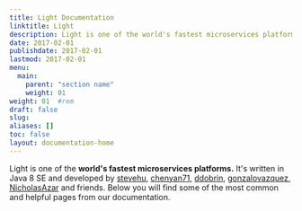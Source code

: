 ```yaml
---
title: Light Documentation
linktitle: Light
description: Light is one of the world's fastest microservices platforms. 
date: 2017-02-01
publishdate: 2017-02-01
lastmod: 2017-02-01
menu:
  main:
    parent: "section name"
    weight: 01
weight: 01	#rem
draft: false
slug:
aliases: []
toc: false
layout: documentation-home
---
```

Light is one of the **world's fastest microservices platforms.** It's written in Java 8 SE and developed by [stevehu](https://github.com/stevehu), [chenyan71](https://github.com/chenyan71), [ddobrin](https://github.com/ddobrin), [gonzalovazquez](https://github.com/gonzalovazquez), [NicholasAzar](https://github.com/NicholasAzar) and friends. Below you will find some of the most common and helpful pages from our documentation.
